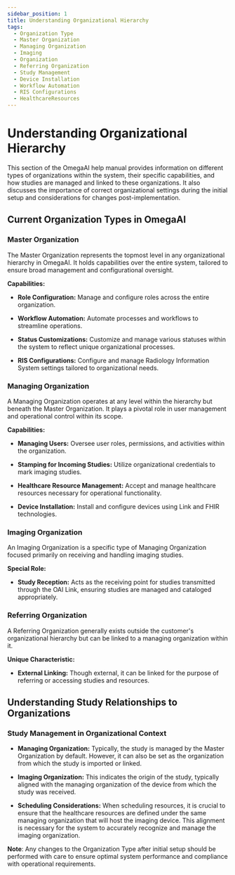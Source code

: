 ```yaml
---
sidebar_position: 1
title: Understanding Organizational Hierarchy
tags:
  - Organization Type
  - Master Organization
  - Managing Organization
  - Imaging
  - Organization
  - Referring Organization
  - Study Management
  - Device Installation
  - Workflow Automation
  - RIS Configurations
  - HealthcareResources
---
```


# Understanding Organizational Hierarchy

This section of the OmegaAI help manual provides information on
different types of organizations within the system, their specific
capabilities, and how studies are managed and linked to these
organizations. It also discusses the importance of correct
organizational settings during the initial setup and considerations for
changes post-implementation.

## Current Organization Types in OmegaAI

### Master Organization

The Master Organization represents the topmost level in any
organizational hierarchy in OmegaAI. It holds capabilities over the
entire system, tailored to ensure broad management and configurational
oversight.

**Capabilities:**

- **Role Configuration:** Manage and configure roles across the entire
  organization.

- **Workflow Automation:** Automate processes and workflows to
  streamline operations.

- **Status Customizations:** Customize and manage various statuses
  within the system to reflect unique organizational processes.

- **RIS Configurations:** Configure and manage Radiology Information
  System settings tailored to organizational needs.

### Managing Organization

A Managing Organization operates at any level within the hierarchy but
beneath the Master Organization. It plays a pivotal role in user
management and operational control within its scope.

**Capabilities:**

- **Managing Users:** Oversee user roles, permissions, and activities
  within the organization.

- **Stamping for Incoming Studies:** Utilize organizational credentials
  to mark imaging studies.

- **Healthcare Resource Management:** Accept and manage healthcare
  resources necessary for operational functionality.

- **Device Installation:** Install and configure devices using Link and
  FHIR technologies.

### Imaging Organization

An Imaging Organization is a specific type of Managing Organization
focused primarily on receiving and handling imaging studies.

**Special Role:**

- **Study Reception:** Acts as the receiving point for studies
  transmitted through the OAI Link, ensuring studies are managed and
  cataloged appropriately.

### Referring Organization

A Referring Organization generally exists outside the customer's
organizational hierarchy but can be linked to a managing organization
within it.

**Unique Characteristic:**

- **External Linking:** Though external, it can be linked for the
  purpose of referring or accessing studies and resources.

## Understanding Study Relationships to Organizations

### Study Management in Organizational Context

- **Managing Organization:** Typically, the study is managed by the
  Master Organization by default. However, it can also be set as the
  organization from which the study is imported or linked.

- **Imaging Organization:** This indicates the origin of the study,
  typically aligned with the managing organization of the device from
  which the study was received.

- **Scheduling Considerations:** When scheduling resources, it is
  crucial to ensure that the healthcare resources are defined under the
  same managing organization that will host the imaging device. This
  alignment is necessary for the system to accurately recognize and
  manage the imaging organization.

**Note**: Any changes to the Organization Type after initial setup
should be performed with care to ensure optimal system performance and
compliance with operational requirements.
